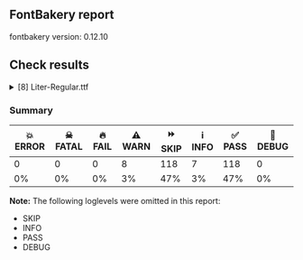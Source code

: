 ## FontBakery report

fontbakery version: 0.12.10





## Check results



<details><summary>[8] Liter-Regular.ttf</summary>
<div>
<details>
    <summary>⚠️ <b>WARN</b> Check if each glyph has the recommended amount of contours. <a href="https://fontbakery.readthedocs.io/en/stable/fontbakery/checks/universal.html#"></a></summary>
    <div>







* ⚠️ **WARN** <p>This check inspects the glyph outlines and detects the total number of contours in each of them. The expected values are infered from the typical ammounts of contours observed in a large collection of reference font families. The divergences listed below may simply indicate a significantly different design on some of your glyphs. On the other hand, some of these may flag actual bugs in the font such as glyphs mapped to an incorrect codepoint. Please consider reviewing the design and codepoint assignment of these to make sure they are correct.</p>
<p>The following glyphs do not have the recommended number of contours:</p>
<pre><code>- Glyph name: eogonek	Contours detected: 3	Expected: 2

- Glyph name: Lslash	Contours detected: 2	Expected: 1

- Glyph name: Eng	Contours detected: 2	Expected: 1

- Glyph name: OE	Contours detected: 3	Expected: 2

- Glyph name: Uogonek	Contours detected: 2	Expected: 1

- Glyph name: uni0407	Contours detected: 1	Expected: 3

- Glyph name: uni0409	Contours detected: 3	Expected: 2

- Glyph name: uni040A	Contours detected: 3	Expected: 2

- Glyph name: uni0459	Contours detected: 3	Expected: 2

- Glyph name: uni045A	Contours detected: 3	Expected: 2

- Glyph name: Eng	Contours detected: 2	Expected: 1

- Glyph name: Lslash	Contours detected: 2	Expected: 1

- Glyph name: OE	Contours detected: 3	Expected: 2

- Glyph name: Uogonek	Contours detected: 2	Expected: 1

- Glyph name: eogonek	Contours detected: 3	Expected: 2

- Glyph name: uni0407	Contours detected: 1	Expected: 3

- Glyph name: uni0409	Contours detected: 3	Expected: 2

- Glyph name: uni040A	Contours detected: 3	Expected: 2

- Glyph name: uni0459	Contours detected: 3	Expected: 2

- Glyph name: uni045A	Contours detected: 3	Expected: 2
</code></pre>
 [code: contour-count]



</div>
</details>

<details>
    <summary>⚠️ <b>WARN</b> Check font contains no unreachable glyphs <a href="https://fontbakery.readthedocs.io/en/stable/fontbakery/checks/universal.glyphset.html#"></a></summary>
    <div>







* ⚠️ **WARN** <p>The following glyphs could not be reached by codepoint or substitution rules:</p>
<pre><code>- gravecombgravecomb

- uni030C.alt
</code></pre>
 [code: unreachable-glyphs]



</div>
</details>

<details>
    <summary>⚠️ <b>WARN</b> Validate size, and resolution of article images, and ensure article page has minimum length and includes visual assets. <a href="https://fontbakery.readthedocs.io/en/stable/fontbakery/checks/googlefonts.article.html#"></a></summary>
    <div>







* ⚠️ **WARN** <p>Family metadata at fonts/ttf does not have an article.</p>
 [code: lacks-article]



</div>
</details>

<details>
    <summary>⚠️ <b>WARN</b> Check for codepoints not covered by METADATA subsets. <a href="https://fontbakery.readthedocs.io/en/stable/fontbakery/checks/googlefonts.subsets.html#"></a></summary>
    <div>







* ⚠️ **WARN** <p>The following codepoints supported by the font are not covered by
any subsets defined in the font's metadata file, and will never
be served. You can solve this by either manually adding additional
subset declarations to METADATA.pb, or by editing the glyphset
definitions.</p>
<ul>
<li>U+02D8 BREVE: try adding one of: canadian-aboriginal, yi</li>
<li>U+02D9 DOT ABOVE: try adding one of: canadian-aboriginal, yi</li>
<li>U+02DB OGONEK: try adding one of: canadian-aboriginal, yi</li>
<li>U+0302 COMBINING CIRCUMFLEX ACCENT: try adding one of: math, tifinagh, cherokee, coptic</li>
<li>U+0306 COMBINING BREVE: try adding one of: tifinagh, old-permic</li>
<li>U+0307 COMBINING DOT ABOVE: try adding one of: hebrew, canadian-aboriginal, duployan, old-permic, malayalam, math, tifinagh, syriac, tai-le, coptic, todhri</li>
<li>U+030A COMBINING RING ABOVE: try adding one of: syriac, duployan</li>
<li>U+030B COMBINING DOUBLE ACUTE ACCENT: try adding one of: osage, cherokee</li>
<li>U+030C COMBINING CARON: try adding one of: cherokee, tai-le</li>
<li>U+0312 COMBINING TURNED COMMA ABOVE: try adding math</li>
<li>U+0326 COMBINING COMMA BELOW: try adding math</li>
<li>U+0327 COMBINING CEDILLA: try adding math</li>
<li>U+0328 COMBINING OGONEK: not included in any glyphset definition</li>
<li>U+0335 COMBINING SHORT STROKE OVERLAY: not included in any glyphset definition</li>
<li>U+0336 COMBINING LONG STROKE OVERLAY: not included in any glyphset definition</li>
<li>U+0337 COMBINING SHORT SOLIDUS OVERLAY: not included in any glyphset definition</li>
<li>U+0338 COMBINING LONG SOLIDUS OVERLAY: try adding math</li>
<li>U+0384 GREEK TONOS: try adding greek</li>
<li>U+1ECA LATIN CAPITAL LETTER I WITH DOT BELOW: try adding vietnamese</li>
<li>U+1ECB LATIN SMALL LETTER I WITH DOT BELOW: try adding vietnamese</li>
<li>U+EEC7 : not included in any glyphset definition</li>
</ul>
<p>Or you can add the above codepoints to one of the subsets supported by the font: <code>cyrillic</code>, <code>latin</code>, <code>latin-ext</code></p>
 [code: unreachable-subsetting]



</div>
</details>

<details>
    <summary>⚠️ <b>WARN</b> Ensure dotted circle glyph is present and can attach marks. <a href="https://fontbakery.readthedocs.io/en/stable/fontbakery/checks/shaping.html#"></a></summary>
    <div>







* ⚠️ **WARN** <p>No dotted circle glyph present</p>
 [code: missing-dotted-circle]



</div>
</details>

<details>
    <summary>⚠️ <b>WARN</b> Are there any misaligned on-curve points? <a href="https://fontbakery.readthedocs.io/en/stable/fontbakery/checks/outline.html#"></a></summary>
    <div>







* ⚠️ **WARN** <p>The following glyphs have on-curve points which have potentially incorrect y coordinates:</p>
<pre><code>* Q (U+0051): X=449.0,Y=-2.0 (should be at baseline 0?)

* a (U+0061): X=286.0,Y=0.5 (should be at baseline 0?)

* Lcaron (U+013D): X=403.0,Y=699.0 (should be at cap-height 700?)

* Lcaron (U+013D): X=517.0,Y=699.0 (should be at cap-height 700?)

* OE (U+0152): X=598.0,Y=1.0 (should be at baseline 0?)

* OE (U+0152): X=598.0,Y=701.0 (should be at cap-height 700?)

* OE (U+0152): X=1044.0,Y=701.0 (should be at cap-height 700?)

* OE (U+0152): X=1044.0,Y=1.0 (should be at baseline 0?)

* aacute (U+00E1): X=286.0,Y=0.5 (should be at baseline 0?)

* abreve (U+0103): X=286.0,Y=0.5 (should be at baseline 0?)

* uni01CE (U+01CE): X=286.0,Y=0.5 (should be at baseline 0?)

* acircumflex (U+00E2): X=286.0,Y=0.5 (should be at baseline 0?)

* adieresis (U+00E4): X=286.0,Y=0.5 (should be at baseline 0?)

* agrave (U+00E0): X=286.0,Y=0.5 (should be at baseline 0?)

* amacron (U+0101): X=286.0,Y=0.5 (should be at baseline 0?)

* aogonek (U+0105): X=286.0,Y=0.5 (should be at baseline 0?)

* aring (U+00E5): X=286.0,Y=0.5 (should be at baseline 0?)

* atilde (U+00E3): X=286.0,Y=0.5 (should be at baseline 0?)

* eth (U+00F0): X=250.5,Y=700.5 (should be at cap-height 700?)

* ntilde (U+00F1): X=355.0,Y=699.5 (should be at cap-height 700?)

* oslash (U+00F8): X=189.0,Y=1.5 (should be at baseline 0?)

* otilde (U+00F5): X=361.0,Y=699.5 (should be at cap-height 700?)

* tildecomb (U+0303): X=198.5,Y=701.0 (should be at cap-height 700?)

* ordfeminine (U+00AA): X=286.0,Y=0.5 (should be at baseline 0?)

* uni0430 (U+0430): X=286.0,Y=0.5 (should be at baseline 0?)

* uni0431 (U+0431): X=294.0,Y=698.0 (should be at cap-height 700?)

* uni043B (U+043B): X=36.0,Y=-2.0 (should be at baseline 0?)

* uni043B (U+043B): X=12.0,Y=-2.0 (should be at baseline 0?)

* uni043B (U+043B): X=36.0,Y=-2.0 (should be at baseline 0?)

* uni0459 (U+0459): X=36.0,Y=-2.0 (should be at baseline 0?)

* uni0459 (U+0459): X=12.0,Y=-2.0 (should be at baseline 0?)

* uni0459 (U+0459): X=36.0,Y=-2.0 (should be at baseline 0?)

* questiondown (U+00BF): X=334.5,Y=1.5 (should be at baseline 0?)

* numbersign (U+0023): X=427.0,Y=1.0 (should be at baseline 0?)

* numbersign (U+0023): X=341.0,Y=1.0 (should be at baseline 0?)

* numbersign (U+0023): X=182.0,Y=1.0 (should be at baseline 0?)

* numbersign (U+0023): X=96.0,Y=1.0 (should be at baseline 0?)

* uni02BC (U+02BC): X=24.0,Y=698.0 (should be at cap-height 700?)

* uni02BC (U+02BC): X=138.0,Y=698.0 (should be at cap-height 700?)
</code></pre>
 [code: found-misalignments]



</div>
</details>

<details>
    <summary>⚠️ <b>WARN</b> Do any segments have colinear vectors? <a href="https://fontbakery.readthedocs.io/en/stable/fontbakery/checks/outline.html#"></a></summary>
    <div>







* ⚠️ **WARN** <p>The following glyphs have colinear vectors:</p>
<pre><code>* X (U+0058): L&lt;&lt;325.0,426.0&gt;--&lt;325.0,426.0&gt;&gt; -&gt; L&lt;&lt;325.0,426.0&gt;--&lt;327.0,426.0&gt;&gt;

* m (U+006D): L&lt;&lt;468.0,334.0&gt;--&lt;468.0,330.0&gt;&gt; -&gt; L&lt;&lt;468.0,330.0&gt;--&lt;468.0,0.0&gt;&gt;

* uni040E (U+040E): L&lt;&lt;112.0,700.0&gt;--&lt;260.0,415.0&gt;&gt; -&gt; L&lt;&lt;260.0,415.0&gt;--&lt;323.0,292.0&gt;&gt;

* uni0423 (U+0423): L&lt;&lt;112.0,700.0&gt;--&lt;260.0,415.0&gt;&gt; -&gt; L&lt;&lt;260.0,415.0&gt;--&lt;323.0,292.0&gt;&gt;

* uni0425 (U+0425): L&lt;&lt;325.0,426.0&gt;--&lt;325.0,426.0&gt;&gt; -&gt; L&lt;&lt;325.0,426.0&gt;--&lt;327.0,426.0&gt;&gt;

* uni0443 (U+0443): L&lt;&lt;108.0,520.0&gt;--&lt;216.0,239.0&gt;&gt; -&gt; L&lt;&lt;216.0,239.0&gt;--&lt;264.0,114.0&gt;&gt;

* uni0443 (U+0443): L&lt;&lt;266.0,114.0&gt;--&lt;312.0,239.0&gt;&gt; -&gt; L&lt;&lt;312.0,239.0&gt;--&lt;415.0,520.0&gt;&gt;

* uni0443.ss01: L&lt;&lt;511.0,520.0&gt;--&lt;321.0,-13.0&gt;&gt; -&gt; L&lt;&lt;321.0,-13.0&gt;--&lt;292.0,-85.0&gt;&gt;

* uni045E (U+045E): L&lt;&lt;108.0,520.0&gt;--&lt;216.0,239.0&gt;&gt; -&gt; L&lt;&lt;216.0,239.0&gt;--&lt;264.0,114.0&gt;&gt;

* uni045E (U+045E): L&lt;&lt;266.0,114.0&gt;--&lt;312.0,239.0&gt;&gt; -&gt; L&lt;&lt;312.0,239.0&gt;--&lt;415.0,520.0&gt;&gt;

* v (U+0076): L&lt;&lt;104.0,520.0&gt;--&lt;200.0,256.0&gt;&gt; -&gt; L&lt;&lt;200.0,256.0&gt;--&lt;251.0,110.0&gt;&gt;

* v (U+0076): L&lt;&lt;255.0,110.0&gt;--&lt;306.0,256.0&gt;&gt; -&gt; L&lt;&lt;306.0,256.0&gt;--&lt;402.0,520.0&gt;&gt;

* w (U+0077): L&lt;&lt;106.0,520.0&gt;--&lt;196.0,222.0&gt;&gt; -&gt; L&lt;&lt;196.0,222.0&gt;--&lt;222.0,131.0&gt;&gt;

* w (U+0077): L&lt;&lt;224.0,131.0&gt;--&lt;249.0,222.0&gt;&gt; -&gt; L&lt;&lt;249.0,222.0&gt;--&lt;338.0,520.0&gt;&gt;

* w (U+0077): L&lt;&lt;426.0,520.0&gt;--&lt;509.0,241.0&gt;&gt; -&gt; L&lt;&lt;509.0,241.0&gt;--&lt;540.0,125.0&gt;&gt;

* wacute (U+1E83): L&lt;&lt;106.0,520.0&gt;--&lt;196.0,222.0&gt;&gt; -&gt; L&lt;&lt;196.0,222.0&gt;--&lt;222.0,131.0&gt;&gt;

* wacute (U+1E83): L&lt;&lt;224.0,131.0&gt;--&lt;249.0,222.0&gt;&gt; -&gt; L&lt;&lt;249.0,222.0&gt;--&lt;338.0,520.0&gt;&gt;

* wacute (U+1E83): L&lt;&lt;426.0,520.0&gt;--&lt;509.0,241.0&gt;&gt; -&gt; L&lt;&lt;509.0,241.0&gt;--&lt;540.0,125.0&gt;&gt;

* wcircumflex (U+0175): L&lt;&lt;106.0,520.0&gt;--&lt;196.0,222.0&gt;&gt; -&gt; L&lt;&lt;196.0,222.0&gt;--&lt;222.0,131.0&gt;&gt;

* wcircumflex (U+0175): L&lt;&lt;224.0,131.0&gt;--&lt;249.0,222.0&gt;&gt; -&gt; L&lt;&lt;249.0,222.0&gt;--&lt;338.0,520.0&gt;&gt;

* wcircumflex (U+0175): L&lt;&lt;426.0,520.0&gt;--&lt;509.0,241.0&gt;&gt; -&gt; L&lt;&lt;509.0,241.0&gt;--&lt;540.0,125.0&gt;&gt;

* wdieresis (U+1E85): L&lt;&lt;106.0,520.0&gt;--&lt;196.0,222.0&gt;&gt; -&gt; L&lt;&lt;196.0,222.0&gt;--&lt;222.0,131.0&gt;&gt;

* wdieresis (U+1E85): L&lt;&lt;224.0,131.0&gt;--&lt;249.0,222.0&gt;&gt; -&gt; L&lt;&lt;249.0,222.0&gt;--&lt;338.0,520.0&gt;&gt;

* wdieresis (U+1E85): L&lt;&lt;426.0,520.0&gt;--&lt;509.0,241.0&gt;&gt; -&gt; L&lt;&lt;509.0,241.0&gt;--&lt;540.0,125.0&gt;&gt;

* wgrave (U+1E81): L&lt;&lt;106.0,520.0&gt;--&lt;196.0,222.0&gt;&gt; -&gt; L&lt;&lt;196.0,222.0&gt;--&lt;222.0,131.0&gt;&gt;

* wgrave (U+1E81): L&lt;&lt;224.0,131.0&gt;--&lt;249.0,222.0&gt;&gt; -&gt; L&lt;&lt;249.0,222.0&gt;--&lt;338.0,520.0&gt;&gt;

* wgrave (U+1E81): L&lt;&lt;426.0,520.0&gt;--&lt;509.0,241.0&gt;&gt; -&gt; L&lt;&lt;509.0,241.0&gt;--&lt;540.0,125.0&gt;&gt;

* y (U+0079): L&lt;&lt;108.0,520.0&gt;--&lt;216.0,239.0&gt;&gt; -&gt; L&lt;&lt;216.0,239.0&gt;--&lt;264.0,114.0&gt;&gt;

* y (U+0079): L&lt;&lt;266.0,114.0&gt;--&lt;312.0,239.0&gt;&gt; -&gt; L&lt;&lt;312.0,239.0&gt;--&lt;415.0,520.0&gt;&gt;

* y.ss01: L&lt;&lt;511.0,520.0&gt;--&lt;321.0,-13.0&gt;&gt; -&gt; L&lt;&lt;321.0,-13.0&gt;--&lt;292.0,-85.0&gt;&gt;

* yacute (U+00FD): L&lt;&lt;108.0,520.0&gt;--&lt;216.0,239.0&gt;&gt; -&gt; L&lt;&lt;216.0,239.0&gt;--&lt;264.0,114.0&gt;&gt;

* yacute (U+00FD): L&lt;&lt;266.0,114.0&gt;--&lt;312.0,239.0&gt;&gt; -&gt; L&lt;&lt;312.0,239.0&gt;--&lt;415.0,520.0&gt;&gt;

* ycircumflex (U+0177): L&lt;&lt;108.0,520.0&gt;--&lt;216.0,239.0&gt;&gt; -&gt; L&lt;&lt;216.0,239.0&gt;--&lt;264.0,114.0&gt;&gt;

* ycircumflex (U+0177): L&lt;&lt;266.0,114.0&gt;--&lt;312.0,239.0&gt;&gt; -&gt; L&lt;&lt;312.0,239.0&gt;--&lt;415.0,520.0&gt;&gt;

* ydieresis (U+00FF): L&lt;&lt;108.0,520.0&gt;--&lt;216.0,239.0&gt;&gt; -&gt; L&lt;&lt;216.0,239.0&gt;--&lt;264.0,114.0&gt;&gt;

* ydieresis (U+00FF): L&lt;&lt;266.0,114.0&gt;--&lt;312.0,239.0&gt;&gt; -&gt; L&lt;&lt;312.0,239.0&gt;--&lt;415.0,520.0&gt;&gt;

* ygrave (U+1EF3): L&lt;&lt;108.0,520.0&gt;--&lt;216.0,239.0&gt;&gt; -&gt; L&lt;&lt;216.0,239.0&gt;--&lt;264.0,114.0&gt;&gt;

* ygrave (U+1EF3): L&lt;&lt;266.0,114.0&gt;--&lt;312.0,239.0&gt;&gt; -&gt; L&lt;&lt;312.0,239.0&gt;--&lt;415.0,520.0&gt;&gt;
</code></pre>
 [code: found-colinear-vectors]



</div>
</details>

<details>
    <summary>⚠️ <b>WARN</b> Ensure fonts have ScriptLangTags declared on the 'meta' table. <a href="https://fontbakery.readthedocs.io/en/stable/fontbakery/checks/googlefonts.meta.html#"></a></summary>
    <div>







* ⚠️ **WARN** <p>This font file does not have a 'meta' table.</p>
 [code: lacks-meta-table]



</div>
</details>
</div>
</details>




### Summary

| 💥 ERROR | ☠ FATAL | 🔥 FAIL | ⚠️ WARN | ⏩ SKIP | ℹ️ INFO | ✅ PASS | 🔎 DEBUG | 
| ---|---|---|---|---|---|---|---|
| 0 | 0 | 0 | 8 | 118 | 7 | 118 | 0 | 
| 0% | 0% | 0% | 3% | 47% | 3% | 47% | 0% | 



**Note:** The following loglevels were omitted in this report:


* SKIP
* INFO
* PASS
* DEBUG
